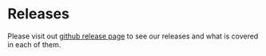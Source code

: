 # Releases

Please visit out [github release page](https://github.com/cloudyrock/mongock/releases) to see our releases and what is covered in each of them.

